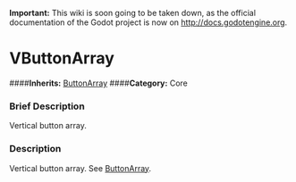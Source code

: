 **Important:** This wiki is soon going to be taken down, as the official documentation of the Godot project is now on http://docs.godotengine.org.

#  VButtonArray  
####**Inherits:** [ButtonArray](class_buttonarray)
####**Category:** Core

###  Brief Description  
Vertical button array.

###  Description  
Vertical button array. See [ButtonArray](class_buttonarray).
